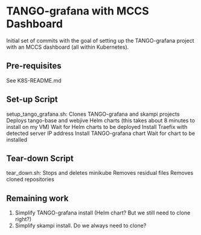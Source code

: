 TANGO-grafana with MCCS Dashboard
=================================

Initial set of commits with the goal of setting up the TANGO-grafana project with an MCCS dashboard (all within Kubernetes).

Pre-requisites
--------------

See K8S-README.md

Set-up Script
-------------

setup_tango_grafana.sh:
Clones TANGO-grafana and skampi projects
Deploys tango-base and webjive Helm charts (this takes about 8 minutes to install on my VM)
Wait for Helm charts to be deployed
Install Traefix with detected server IP address
Install TANGO-grafana chart
Wait for chart to be installed

Tear-down Script
----------------

tear_down.sh:
Stops and deletes minikube
Removes residual files
Removes cloned repositories

Remaining work
--------------

1. Simplify TANGO-grafana install (Helm chart? But we still need to clone right?)
2. Simplify skampi install. Do we always need to clone?
